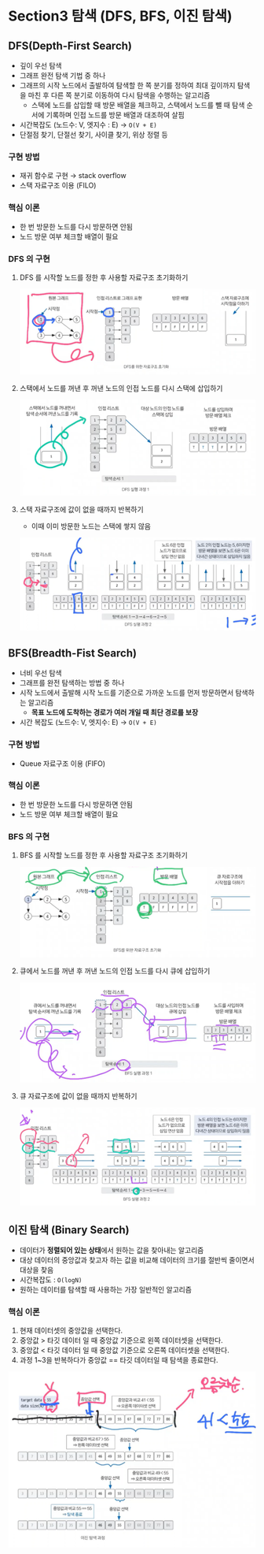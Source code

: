 # Section3 탐색 (DFS, BFS, 이진 탐색)

## DFS(Depth-First Search)

- 깊이 우선 탐색
- 그래프 완전 탐색 기법 중 하나
- 그래프의 시작 노드에서 출발하여 탐색할 한 쪽 분기를 정하여 최대 깊이까지 탐색을 마친 후 다른 쪽 분기로 이동하여 다시 탐색을 수행하는 알고리즘
   - 스택에 노드를 삽입할 때 방문 배열을 체크하고, 스택에서 노드를 뺄 때 탐색 순서에 기록하며 인접 노드를 방문 배열과 대조하여 살핌
- 시간복잡도 (노드수: V, 엣지수 : E) → `O(V + E)`
- 단절점 찾기, 단절선 찾기, 사이클 찾기, 위상 정렬 등

### 구현 방법

- 재귀 함수로 구현 → stack overflow
- 스택 자료구조 이용 (FILO)

### 핵심 이론

- 한 번 방문한 노드를 다시 방문하면 안됨
- 노드 방문 여부 체크할 배열이 필요

### DFS 의 구현

1. DFS 를 시작할 노드를 정한 후 사용할 자료구조 초기화하기

   ![](docs/1.png)

2. 스택에서 노드를 꺼낸 후 꺼낸 노드의 인접 노드를 다시 스택에 삽입하기

   ![](docs/2.png)

3. 스택 자료구조에 값이 없을 때까지 반복하기
   - 이때 이미 방문한 노드는 스택에 쌓지 않음

   ![](docs/3.png)


## BFS(Breadth-Fist Search)

- 너비 우선 탐색
- 그래프를 완전 탐색하는 방법 중 하나
- 시작 노드에서 출발해 시작 노드를 기준으로 가까운 노드를 먼저 방문하면서 탐색하는 알고리즘
   - **목표 노드에 도착하는 경로가 여러 개일 때 최단 경로를 보장**
- 시간 복잡도 (노드수: V, 엣지수: E) → `O(V + E)`

### 구현 방법

- Queue 자료구조 이용 (FIFO)

### 핵심 이론

- 한 번 방문한 노드를 다시 방문하면 안됨
- 노드 방문 여부 체크할 배열이 필요

### BFS 의 구현

1. BFS 를 시작할 노드를 정한 후 사용할 자료구조 초기화하기

   ![](docs/4.png)

2. 큐에서 노드를 꺼낸 후 꺼낸 노드의 인접 노드를 다시 큐에 삽입하기

   ![](docs/5.png)


3. 큐 자료구조에 값이 없을 때까지 반복하기

   ![](docs/6.png)

## 이진 탐색 (Binary Search)

- 데이터가 **정렬되어 있는 상태**에서 원하는 값을 찾아내는 알고리즘
- 대상 데이터의 중앙값과 찾고자 하는 값을 비교해 데이터의 크기를 절반씩 줄이면서 대상을 찾음
- 시간복잡도 : `O(logN)`
- 원하는 데이터를 탐색할 때 사용하는 가장 일반적인 알고리즘

### 핵심 이론

1. 현재 데이터셋의 중앙값을 선택한다.
2. 중앙값 > 타깃 데이터 일 때 중앙값 기준으로 왼쪽 데이터셋을 선택한다.
3. 중앙값 < 타깃 데이터 일 때 중앙값 기준으로 오른쪽 데이터셋을 선택한다.
4. 과정 1~3을 반복하다가 중앙값 == 타깃 데이터일 때 탐색을 종료한다.

![](docs/7.png)
